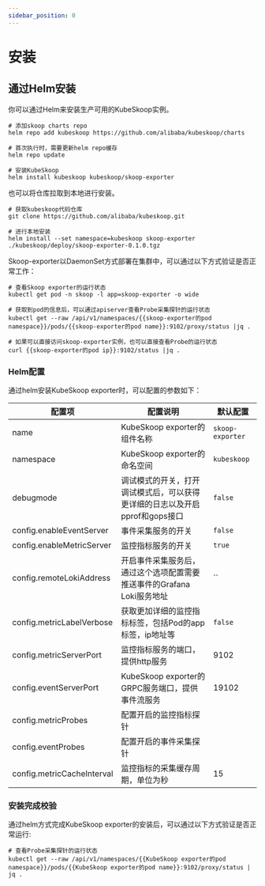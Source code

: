 ```yaml
---
sidebar_position: 0
---
```


# 安装

## 通过Helm安装

你可以通过Helm来安装生产可用的KubeSkoop实例。

```shell
# 添加skoop charts repo
helm repo add kubeskoop https://github.com/alibaba/kubeskoop/charts

# 首次执行时，需要更新helm repo缓存
helm repo update

# 安装KubeSkoop
helm install kubeskoop kubeskoop/skoop-exporter
```

也可以将仓库拉取到本地进行安装。

```shell
# 获取kubeskoop代码仓库
git clone https://github.com/alibaba/kubeskoop.git

# 进行本地安装
helm install --set namespace=kubeskoop skoop-exporter ./kubeskoop/deploy/skoop-exporter-0.1.0.tgz
```

Skoop-exporter以DaemonSet方式部署在集群中，可以通过以下方式验证是否正常工作：

```shell
# 查看Skoop exporter的运行状态
kubectl get pod -n skoop -l app=skoop-exporter -o wide

# 获取到pod的信息后，可以通过apiserver查看Probe采集探针的运行状态
kubectl get --raw /api/v1/namespaces/{{skoop-exporter的pod namespace}}/pods/{{skoop-exporter的pod name}}:9102/proxy/status |jq .

# 如果可以直接访问skoop-exporter实例，也可以直接查看Probe的运行状态
curl {{skoop-exporter的pod ip}}:9102/status |jq .
```

### Helm配置

通过helm安装KubeSkoop exporter时，可以配置的参数如下：

| 配置项                            | 配置说明                                                                                                          | 默认配置                            |
|------------------------------------|----------------------------------------------------------------------------------------------------------------------|------------------------------------|
| name                               | KubeSkoop exporter的组件名称                           | `skoop-exporter`                   |
| namespace                          | KubeSkoop exporter的命名空间   | `kubeskoop`                            |
| debugmode                          | 调试模式的开关，打开调试模式后，可以获得更详细的日志以及开启pprof和gops接口 | `false`              |
| config.enableEventServer           | 事件采集服务的开关  | `false`                            |
| config.enableMetricServer          | 监控指标服务的开关 | `true`                             |
| config.remoteLokiAddress           | 开启事件采集服务后，通过这个选项配置需要推送事件的Grafana Loki服务地址  | ``              |
| config.metricLabelVerbose          | 获取更加详细的监控指标标签，包括Pod的app标签，ip地址等 | `false`                            |
| config.metricServerPort            | 监控指标服务的端口，提供http服务 | 9102                               |
| config.eventServerPort             | KubeSkoop exporter的GRPC服务端口，提供事件流服务| 19102                              |
| config.metricProbes                | 配置开启的监控指标探针|            |
| config.eventProbes                 | 配置开启的事件采集探针                      |            |
| config.metricCacheInterval         | 监控指标的采集缓存周期，单位为秒  | 15                                 |

### 安装完成校验

通过helm方式完成KubeSkoop exporter的安装后，可以通过以下方式验证是否正常运行:

```shell
# 查看Probe采集探针的运行状态
kubectl get --raw /api/v1/namespaces/{{KubeSkoop exporter的pod namespace}}/pods/{{KubeSkoop exporter的pod name}}:9102/proxy/status | jq .
```
